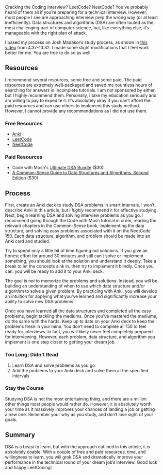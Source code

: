 Cracking the Coding Interview? LeetCode? NeetCode? You’ve probably heard of them all if you’re preparing for a technical interview. However, most people I see are approaching interview prep the wrong way (or at least inefficiently). Data structures and algorithms (DSA) are often touted as the most challenging part of computer science, but, like everything else, it’s manageable with the right plan of attack.

I based my process on Josh Madakor’s study process, as shown in [this video](https://www.youtube.com/watch?v=wVOU-oLOGuk) from 4:37-13:32. I made some slight modifications that I feel work better for me. You are free to do so as well.

## Resources
I recommend several resources, some free and some paid. The paid resources are extremely well-packaged and saved me countless hours of searching for answers in incomplete tutorials. I am not sponsored by either, but I highly recommend them. Personally, I take my education seriously and am willing to pay to expedite it. It’s absolutely okay if you can’t afford the paid resources and can use others to implement this study method. However, I cannot provide any recommendations as I did not use them.

### Free Resources
* [Anki](https://apps.ankiweb.net/)
* [LeetCode](https://leetcode.com/)
* [NeetCode](https://neetcode.io/)

### Paid Resources
* Code with Mosh's [Ultimate DSA Bundle](https://codewithmosh.com/p/data-structures-algorithms) ($30)
* [A Common-Sense Guide to Data Structures and Algorithms, Second Edition](https://pragprog.com/titles/jwdsal2/a-common-sense-guide-to-data-structures-and-algorithms-second-edition/) ($30)

## Process
First, create an Anki deck to study DSA problems in smart intervals. I won’t describe Anki in this article, but I _highly_ recommend it for effective studying. Next, begin learning DSA and solving interview problems as you go. I recommend going through the Code with Mosh tutorial in order, reading the relevant chapters in the Common-Sense book, implementing the data structure, and solving easy problems associated with it on the NeetCode 150. Each data structure, algorithm, and problem should be made into an Anki card and studied.

Try to spend only a little bit of time figuring out solutions. If you give an honest effort for around 30 minutes and still can’t solve or implement something, you should look at the solution and understand it deeply. Take a break to let the concepts sink in, then try to implement it blindly. Once you can, you will be ready to add it to your Anki deck.

The goal is _not_ to memorize the problems and solutions. Instead, you will be building an understanding of when to use which data structure and/or algorithm to solve a given problem. By practicing with Anki, you will develop an intuition for applying what you’ve learned and significantly increase your ability to solve new DSA problems.

Once you have learned all the data structures and completed all the easy problems, begin tackling the mediums. Once you’ve mastered the mediums, do the same with the hards. Keep up to date on your Anki deck to keep the problems fresh in your mind. You don’t need to complete all 150 to feel ready for interviews. In fact, you will likely never feel completely prepared for interviewing. However, each problem, data structure, and algorithm you implement is one step closer to getting your dream job.

### Too Long; Didn't Read
1. Learn DSA and solve problems as you go
2. Add the problems to your Anki deck and solve them at the specified intervals

### Stay the Course
Studying DSA is not the most entertaining thing, and there are a million other things most people would rather do. However, it is absolutely worth your time as it massively improves your chances of landing a job or getting a new one. Remember your why as you study, and don’t lose sight of your goals.

## Summary
DSA is a beast to learn, but with the approach outlined in this article, it is absolutely doable. With a couple of free and paid resources, time, and willingness to learn, you will grok DSA and dramatically improve your performance in the technical round of your dream job’s interview. Good luck and happy LeetCoding!
